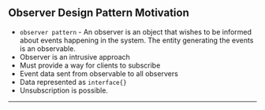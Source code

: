 ## Observer Design Pattern Motivation
- `observer pattern` - An observer is an object that wishes to be informed about events happening in the system. The entity generating the events is an observable.
- Observer is an intrusive approach
- Must provide a way for clients to subscribe
- Event data sent from observable to all observers
- Data represented as `interface{}`
- Unsubscription is possible.
---